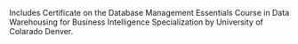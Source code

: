 Includes Certificate on the Database Management Essentials Course in Data Warehousing for Business Intelligence Specialization by University of Colarado Denver.